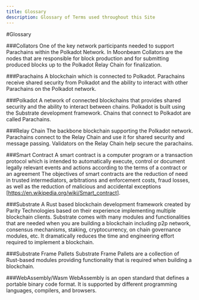 ```yaml
---
title: Glossary
description: Glossary of Terms used throughout this Site
---
```


#Glossary

###Collators
One of the key network participants needed to support Parachains within the Polkadot Network.  In Moonbeam Collators are the nodes that are responsible for block production and for submitting produced blocks up to the Polkadot Relay Chain for finalization.

###Parachains
A blockchain which is connected to Polkadot.  Parachains receive shared security from Polkadot and the ability to interact with other Parachains on the Polkadot network.

###Polkadot
A network of connected blockchains that provides shared security and the ability to interact between chains.  Polkadot is built using the Substrate development framework.  Chains that connect to Polkadot are called Parachains.

###Relay Chain
The backbone blockchain supporting the Polkadot network.  Parachains connect to the Relay Chain and use it for shared security and message passing.  Validators on the Relay Chain help secure the parachains.

###Smart Contract
A smart contract is a computer program or a transaction protocol which is intended to automatically execute, control or document legally relevant events and actions according to the terms of a contract or an agreement The objectives of smart contracts are the reduction of need in trusted intermediators, arbitrations and enforcement costs, fraud losses, as well as the reduction of malicious and accidental exceptions [https://en.wikipedia.org/wiki/Smart_contract].

###Substrate
A Rust based blockchain development framework created by Parity Technologies based on their experience implementing multiple blockchain clients.  Substrate comes with many modules and functionalities that are needed when you are building a blockchain including p2p network, consensus mechanisms, staking, cryptocurrency, on chain governance modules, etc.  It dramatically reduces the time and engineering effort required to implement a blockchain. 

###Substrate Frame Pallets
Substrate Frame Pallets are a collection of Rust-based modules providing functionality that is required when building a blockchain.  

###WebAssembly/Wasm
WebAssembly is an open standard that defines a portable binary code format. It is supported by different programming languages, compilers, and browsers.

